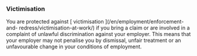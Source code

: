 ###  **Victimisation**

You are protected against [ victimisation ](/en/employment/enforcement-and-
redress/victimisation-at-work/) if you bring a claim or are involved in a
complaint of unlawful discrimination against your employer. This means that
your employer may not penalise you by dismissal, unfair treatment or an
unfavourable change in your conditions of employment.
